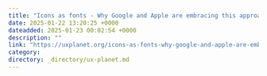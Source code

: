 ```yaml
---
title: "Icons as fonts - Why Google and Apple are embracing this approach"
date: 2025-01-22 13:20:25 +0000
dateadded: 2025-01-23 00:02:54 +0000
description: ""
link: "https://uxplanet.org/icons-as-fonts-why-google-and-apple-are-embracing-this-new-approach-2b780e29db08?source=rss----819cc2aaeee0---4"
category:
directory: _directory/ux-planet.md
---
```

